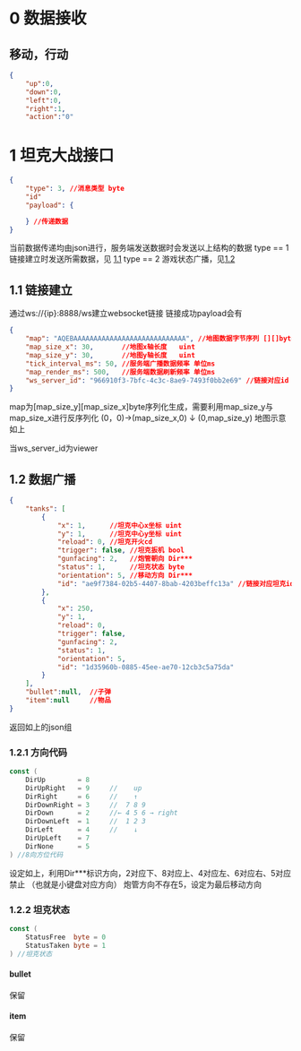 # 0 数据接收
## 移动，行动
```json
{
    "up":0,
    "down":0,
    "left":0,
    "right":1,
    "action":"0"
```
# 1 坦克大战接口
```json
{
    "type": 3, //消息类型 byte
    "id"
    "payload": {

    } //传递数据
}
```
当前数据传递均由json进行，服务端发送数据时会发送以上结构的数据
type == 1 链接建立时发送所需数据，见 [1.1](#11-链接建立)
type == 2 游戏状态广播，见[1.2](#12-数据广播)

## 1.1 链接建立
通过ws://{ip}:8888/ws建立websocket链接
链接成功payload会有
```json
{
    "map": "AQEBAAAAAAAAAAAAAAAAAAAAAAAAAAAA", //地图数据字节序列 [][]byte
    "map_size_x": 30,       //地图x轴长度   uint
    "map_size_y": 30,       //地图y轴长度   uint
    "tick_interval_ms": 50, //服务端广播数据频率 单位ms
    "map_render_ms": 500,   //服务端数据刷新频率 单位ms
    "ws_server_id": "966910f3-7bfc-4c3c-8ae9-7493f0bb2e69" //链接对应id string
}
```
map为[map_size_y][map_size_x]byte序列化生成，需要利用map_size_y与map_size_x进行反序列化
 (0，0)→(map_size_x,0)
   ↓
 (0,map_size_y)
 地图示意如上

当ws_server_id为viewer
## 1.2 数据广播

```json
{
    "tanks": [
        {
            "x": 1,      //坦克中心x坐标 uint
            "y": 1,      //坦克中心y坐标 uint
            "reload": 0, //坦克开火cd
            "trigger": false, //坦克扳机 bool
            "gunfacing": 2,   //炮管朝向 Dir***
            "status": 1,      //坦克状态 byte 
            "orientation": 5, //移动方向 Dir***
            "id": "ae9f7384-02b5-4407-8bab-4203beffc13a" //链接对应坦克id
        },
        {
            "x": 250,
            "y": 1,
            "reload": 0,
            "trigger": false,
            "gunfacing": 2,
            "status": 1,
            "orientation": 5,
            "id": "1d35960b-0885-45ee-ae70-12cb3c5a75da"
        }
    ],
    "bullet":null,  //子弹
    "item":null     //物品
}
```
返回如上的json组
### 1.2.1 方向代码
```go
const (
	DirUp        = 8
	DirUpRight   = 9     //    up
	DirRight     = 6     //    ↑ 
	DirDownRight = 3     //  7 8 9
	DirDown      = 2     //← 4 5 6 → right
	DirDownLeft  = 1     //  1 2 3
	DirLeft      = 4     //    ↓
	DirUpLeft    = 7
	DirNone      = 5
) //8向方位代码
```
设定如上，利用Dir***标识方向，2对应下、8对应上、4对应左、6对应右、5对应禁止
（也就是小键盘对应方向）
炮管方向不存在5，设定为最后移动方向
### 1.2.2 坦克状态
```go
const (
	StatusFree  byte = 0
	StatusTaken byte = 1
) //坦克状态
```
#### bullet
保留
#### item 
保留






